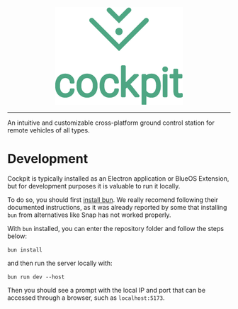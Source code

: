 <div align="center">
  <img src="./public/images/cockpit-banner.png"><br>
</div>

------------------------

An intuitive and customizable cross-platform ground control station for remote vehicles of all types.

# Development

Cockpit is typically installed as an Electron application or BlueOS Extension, but for development purposes it is valuable to run it locally.

To do so, you should first [install bun](https://bun.sh/docs/installation). We really recomend following their documented instructions, as it was already reported by some that installing `bun` from alternatives like Snap has not worked properly.

With `bun` installed, you can enter the repository folder and follow the steps below:

```
bun install
```

and then run the server locally with:

```
bun run dev --host
```

Then you should see a prompt with the local IP and port that can be accessed through a browser, such as `localhost:5173`.
